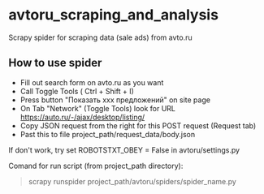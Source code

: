 # avtoru_scraping_and_analysis 
Scrapy spider for scraping data (sale ads) from avto.ru 


## How to use spider 
 
- Fill out search form on avto.ru as you want 
- Call Toggle Tools ( Ctrl + Shift + I) 
- Press  button "Показать xxx предложений" on site page 
- On Tab "Network" (Toggle Tools) look for URL 
    https://auto.ru/-/ajax/desktop/listing/ 
- Copy JSON request from the right for this POST request (Request tab) 
- Past this to file project_path/request_data/body.json 
 
If don't work, try set ROBOTSTXT_OBEY = False in avtoru/settings.py 
 
Comand for run script (from project_path directory): 
 > scrapy runspider project_path/avtoru/spiders/spider_name.py 
